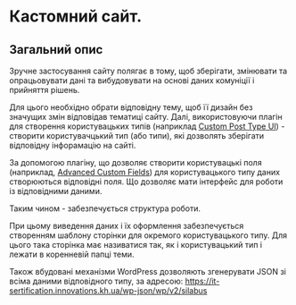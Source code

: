 # Кастомний сайт.
## Загальний опис
Зручне застосування сайту полягає в тому, щоб зберігати, змінювати та опрацьовувати дані та вибудовувати на основі даних комуніції і прийняття рішень.  
  
Для цього необхідно обрати відповідну тему, щоб її дизайн без значущих змін відповідав тематиці сайту.  Далі, використовуючи плагін для створення користувацьких типів (наприклад [Custom Post Type UI](https://wordpress.org/plugins/custom-post-type-ui/)) - створити користувачцький тип (або типи), які дозволять зберігати відповідну інфорамацію на сайті.  
  
За допомогою плагіну, що дозволяє створити користувацькі поля (наприклад, [Advanced Custom Fields](https://wordpress.org/plugins/advanced-custom-fields/)) для користувацького типу даних створюються відповідні поля. Що дозволяє мати інтерфейс для роботи із відповідними даними.  
  
Таким чином - забезпечується структура роботи.  
  
При цьому виведення даних і їх оформлення забезпечується створенням шаблону сторінки для окремого користувацького типу. Для цього така сторінка має називатися так, як і користувацький тип і лежати в коренневій папці теми.  
  
Також вбудовані механізми WordPress дозволяють згенерувати JSON зі всіма даними відповідного типу, за адресою: https://it-sertification.innovations.kh.ua/wp-json/wp/v2/silabus
